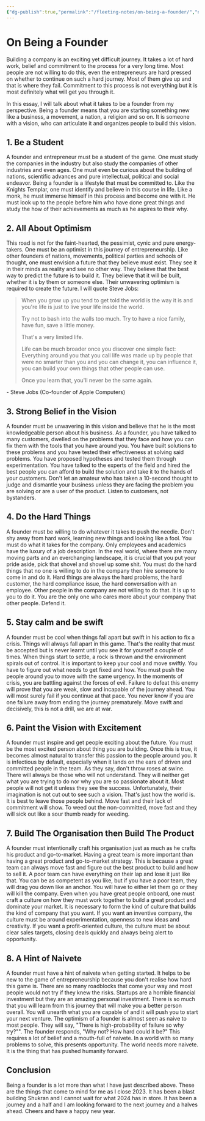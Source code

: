 ```yaml
---
{"dg-publish":true,"permalink":"/fleeting-notes/on-being-a-founder/","noteIcon":"2"}
---
```


# On Being a Founder

Building a company is an exciting yet difficult journey. It takes a lot of hard work, belief and commitment to the process for a very long time. Most people are not willing to do this, even the entrepreneurs are hard pressed on whether to continue on such a hard journey. Most of them give up and that is where they fail. Commitment to this process is not everything but it is most definitely what will get you through it.

In this essay, I will talk about what it takes to be a founder from my perspective. Being a founder means that you are starting something new like a business, a movement, a nation, a religion and so on. It is someone with a vision, who can articulate it and organizes people to build this vision.

## 1. Be a Student
A founder and entrepreneur must be a student of the game. One must study the companies in the industry but also study the companies of other industries and even ages. One must even be curious about the building of nations, scientific advances and pure intellectual, political and social endeavor. Being a founder is a lifestyle that must be committed to. Like the Knights Templar, one must identify and believe in this course in life. Like a monk, he must immerse himself in this process and become one with it. He must look up to the people before him who have done great things and study the how of their achievements as much as he aspires to their why.

## 2. All About Optimism
This road is not for the faint-hearted, the pessimist, cynic and pure energy-takers. One must be an optimist in this journey of entrepreneurship. Like other founders of nations, movements, political parties and schools of thought, one must envision a future that they believe must exist. They see it in their minds as reality and see no other way. They believe that the best way to predict the future is to build it. They believe that it will be built, whether it is by them or someone else. Their unwavering optimism is required to create the future. I will quote Steve Jobs:

> When you grow up you tend to get told the world is the way it is and you're life is just to live your life inside the world.  
> 
> Try not to bash into the walls too much. Try to have a nice family, have fun, save a little money.  
> 
> That's a very limited life.  
> 
> Life can be much broader once you discover one simple fact: Everything around you that you call life was made up by people that were no smarter than you and you can change it, you can influence it, you can build your own things that other people can use.  
> 
> Once you learn that, you'll never be the same again.

\- Steve Jobs (Co-founder of Apple Computers)

## 3. Strong Belief in the Vision
A founder must be unwavering in this vision and believe that he is the most knowledgeable person about his business. As a founder, you have talked to many customers, dwelled on the problems that they face and how you can fix them with the tools that you have around you. You have built solutions to these problems and you have tested their effectiveness at solving said problems. You have proposed hypotheses and tested them through experimentation. You have talked to the experts of the field and hired the best people you can afford to build the solution and take it to the hands of your customers. Don't let an amateur who has taken a 10-second thought to judge and dismantle your business unless they are facing the problem you are solving or are a user of the product. Listen to customers, not bystanders.

## 4. Do the Hard Things
A founder must be willing to do whatever it takes to push the needle. Don't shy away from hard work, learning new things and looking like a fool. You must do what it takes for the company. Only employees and academics have the luxury of a job description. In the real world, where there are many moving parts and an everchanging landscape, it is crucial that you put your pride aside, pick that shovel and shovel up some shit. You must do the hard things that no one is willing to do in the company then hire someone to come in and do it. Hard things are always the hard problems, the hard customer, the hard compliance issue, the hard conversation with an employee. Other people in the company are not willing to do that. It is up to you to do it. You are the only one who cares more about your company that other people. Defend it.

## 5. Stay calm and be swift
A founder must be cool when things fall apart but swift in his action to fix a crisis. Things will always fall apart in this game. That's the reality that must be accepted but is never learnt until you see it for yourself a couple of times. When things start to settle, a rock is thrown and the environment spirals out of control. It is important to keep your cool and move swiftly. You have to figure out what needs to get fixed and how. You must push the people around you to move with the same urgency. In the moments of crisis, you are battling against the forces of evil. Failure to defeat this enemy will prove that you are weak, slow and incapable of the journey ahead. You will most surely fail if you continue at that pace. You never know if you are one failure away from ending the journey prematurely. Move swift and decisively, this is not a drill, we are at war.

## 6. Paint the Vision with Excitement
A founder must inspire and get people exciting about the future. You must be the most excited person about thing you are building. Once this is true, it becomes almost natural to transfer this passion to the people around you. It is infectious by default, especially when it lands on the ears of driven and committed people in the team. As they say, don't throw roses at swine. There will always be those who will not understand. They will neither get what you are trying to do nor why you are so passionate about it. Most people will not get it unless they see the success. Unfortunately, their imagination is not cut out to see such a vision. That's just how the world is. It is best to leave those people behind. Move fast and their lack of commitment will show. To weed out the non-committed, move fast and they will sick out like a sour thumb ready for weeding.

## 7. Build The Organisation then Build The Product
A founder must intentionally craft his organisation just as much as he crafts his product and go-to-market. Having a great team is more important than having a great product and go-to-market strategy. This is because a great team can always move fast and figure out the best product to build and how to sell it. A poor team can have everything on their lap and lose it just like that. You can be as competent as you like, but if you have a poor team, they will drag you down like an anchor. You will have to either let them go or they will kill the company. Even when you have great people onboard, one must craft a culture on how they must work together to build a great product and dominate your market. It is necessary to form the kind of culture that builds the kind of company that you want. If you want an inventive company, the culture must be around experimentation, openness to new ideas and creativity. If you want a profit-oriented culture, the culture must be about clear sales targets, closing deals quickly and always being alert to opportunity. 

## 8. A Hint of Naivete 
A founder must have a hint of naivete when getting started. It helps to be new to the game of entrepreneurship because you don't realise how hard this game is. There are so many roadblocks that come your way and most people would not try if they knew the risks. Startups are a horrible financial investment but they are an amazing personal investment. There is so much that you will learn from this journey that will make you a better person overall. You will unearth what you are capable of and it will push you to start your next venture. The optimism of a founder is almost seen as naive to most people. They will say, "There is high-probability of failure so why try?"". The founder responds, "Why not? How hard could it be?" This requires a lot of belief and a mouth-full of naivete. In a world with so many problems to solve, this presents opportunity. The world needs more naivete. It is the thing that has pushed humanity forward.

## Conclusion
Being a founder is a lot more than what I have just described above. These are the things that come to mind for me as I close 2023. It has been a blast building Shukran and I cannot wait for what 2024 has in store. It has been a journey and a half and I am looking forward to the next journey and a halves ahead. Cheers and have a happy new year.